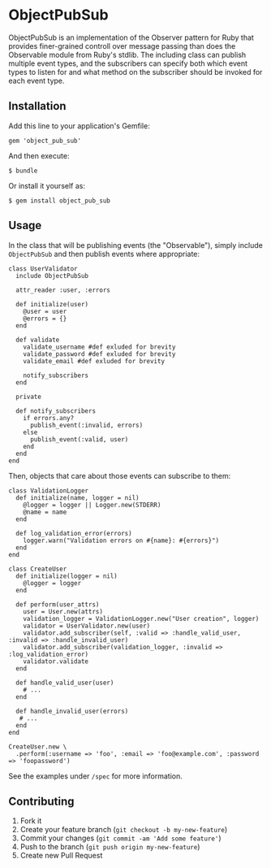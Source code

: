 # ObjectPubSub

ObjectPubSub is an implementation of the Observer pattern for Ruby that 
provides finer-grained controll over message passing than does the 
Observable module from Ruby's stdlib. The including class can publish 
multiple event types, and the subscribers can specify both which event 
types to listen for and what method on the subscriber should be invoked 
for each event type.

## Installation

Add this line to your application's Gemfile:

    gem 'object_pub_sub'

And then execute:

    $ bundle

Or install it yourself as:

    $ gem install object_pub_sub

## Usage

In the class that will be publishing events (the "Observable"), simply 
include `ObjectPubSub` and then publish events where appropriate:

    class UserValidator
      include ObjectPubSub

      attr_reader :user, :errors

      def initialize(user)
        @user = user
        @errors = {}
      end

      def validate
        validate_username #def exluded for brevity
        validate_password #def exluded for brevity
        validate_email #def exluded for brevity

        notify_subscribers
      end

      private

      def notify_subscribers
        if errors.any?
          publish_event(:invalid, errors)
        else
          publish_event(:valid, user)
        end
      end
    end

Then, objects that care about those events can subscribe to them:

    class ValidationLogger
      def initialize(name, logger = nil)
        @logger = logger || Logger.new(STDERR)
        @name = name
      end

      def log_validation_error(errors)
        logger.warn("Validation errors on #{name}: #{errors}")
      end
    end

    class CreateUser
      def initialize(logger = nil)
        @logger = logger
      end

      def perform(user_attrs)
        user = User.new(attrs)
        validation_logger = ValidationLogger.new("User creation", logger)
        validator = UserValidator.new(user)
        validator.add_subscriber(self, :valid => :handle_valid_user, :invalid => :handle_invalid_user)
        validator.add_subscriber(validation_logger, :invalid => :log_validation_error)
        validator.validate
      end

      def handle_valid_user(user)
        # ...
      end

      def handle_invalid_user(errors)
       # ...
      end
    end

    CreateUser.new \
      .perform(:username => 'foo', :email => 'foo@example.com', :password => 'foopassword')

See the examples under `/spec` for more information.

## Contributing

1. Fork it
2. Create your feature branch (`git checkout -b my-new-feature`)
3. Commit your changes (`git commit -am 'Add some feature'`)
4. Push to the branch (`git push origin my-new-feature`)
5. Create new Pull Request
